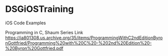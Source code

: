 # DSGiOSTraining
iOS Code Examples

Programming in C, Shaum Series Link
https://ia801308.us.archive.org/35/items/ProgrammingWithC2ndEditionByronGottfried/Programming%20with%20C%20-%202nd%20Edition%20-%20Byron%20Gottfried.pdf

